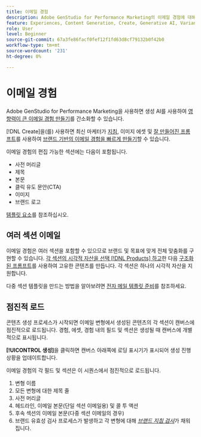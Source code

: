 ```yaml
---
title: 이메일 경험
description: Adobe GenStudio for Performance Marketing의 이메일 경험에 대해 알아봅니다.
feature: Experiences, Content Generation, Create, Generative AI, Variant Generation
role: User
level: Beginner
source-git-commit: 67a3fe86facf0fef12f1fd63d8cf79132b0f42b0
workflow-type: tm+mt
source-wordcount: '231'
ht-degree: 0%

---
```



# 이메일 경험

Adobe GenStudio for Performance Marketing을 사용하면 생성 AI를 사용하여 [영향력이 큰 이메일 경험 만들기](/help/tutorials/create-email-experience.md)를 간소화할 수 있습니다.

[!DNL Create]을(를) 사용하면 최신 마케터가 [지침](/help/user-guide/guidelines/overview.md), 이미지 에셋 및 [잘 만들어진 프롬프트](/help/user-guide/effective-prompts.md)를 사용하여 [브랜드 기반의 이메일 경험을 빠르게 만들기](/help/tutorials/create-email-experience.md)할 수 있습니다.

이메일 경험의 편집 가능한 섹션에는 다음이 포함됩니다.

* 사전 머리글
* 제목
* 본문
* 클릭 유도 문안(CTA)
* 이미지
* 브랜드 로고

[템플릿 요소](/help/user-guide/content/use-templates.md#template-elements)를 참조하십시오.

<!-- ## Email capabilities

Content creators and marketers can produce brand-consistent email experiences in GenStudio for Performance Marketing. -->

## 여러 섹션 이메일

이메일 경험은 여러 섹션을 포함할 수 있으므로 브랜드 및 목표에 맞게 전체 맞춤화를 구현할 수 있습니다. [각 섹션의 시각적 자산을 선택 [!DNL Products] 하고](/help/tutorials/create-email-experience.md#add-parameters)한 다음 [구조화된 프롬프트](/help/user-guide/effective-prompts.md#structured-prompts)를 사용하여 고유한 콘텐츠를 만듭니다. 각 섹션은 하나의 시각적 자산을 지원합니다.

다중 섹션 템플릿을 만드는 방법을 알아보려면 [전자 메일 템플릿 준비](/help/user-guide/content/email-template.md)를 참조하세요.

## 점진적 로드

콘텐츠 생성 프로세스가 시작되면 이메일 변형에서 생성된 콘텐츠의 각 섹션이 캔버스에 점진적으로 로드됩니다. 경험, 에셋, 경험 내의 필드 및 섹션은 생성될 때 캔버스에 개별적으로 표시됩니다.

**[!UICONTROL 생성]**&#x200B;을 클릭하면 캔버스 아래쪽에 로딩 표시기가 표시되어 생성 진행 상황을 업데이트합니다.

이메일 경험의 각 필드 및 섹션은 이 시퀀스에서 점진적으로 로드됩니다.

1. 변형 이름
1. 모든 변형에 대한 제목 줄
1. 사전 머리글
1. 헤드라인, 이메일 본문(단일 섹션 이메일용) 및 콜 투 액션
1. 후속 섹션의 이메일 본문(다중 섹션 이메일의 경우)
1. 브랜드 유효성 검사 프로세스가 발생하고 각 변형에 대해 [_브랜드 지침 검사_](/help/user-guide/guidelines/brand-validation.md#brand-guidelines-check)&#x200B;가 채워집니다.
